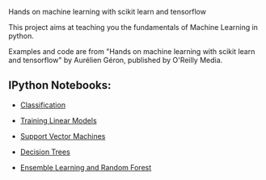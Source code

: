 Hands on machine learning with scikit learn and tensorflow

This project aims at teaching you the fundamentals of Machine Learning in python.

Examples and code are from "Hands on machine learning with scikit learn and tensorflow" by Aurélien Géron, published by O'Reilly Media.

## IPython Notebooks:

- [Classification](https://nbviewer.jupyter.org/github/vorsatti/Hands-on-machine-learning-with-scikit-learn-and-tensorflow/blob/master/Classification.ipynb)

- [Training Linear Models](https://nbviewer.jupyter.org/github/vorsatti/Hands-on-machine-learning-with-scikit-learn-and-tensorflow/blob/master/Training%20Linear%20Models.ipynb)

- [Support Vector Machines](https://nbviewer.jupyter.org/github/vorsatti/Hands-on-machine-learning-with-scikit-learn-and-tensorflow/blob/master/Support%20Vector%20Machines.ipynb)

- [Decision Trees](https://nbviewer.jupyter.org/github/vorsatti/Hands-on-machine-learning-with-scikit-learn-and-tensorflow/blob/master/Decision%20Trees.ipynb)

- [Ensemble Learning and Random Forest](https://nbviewer.jupyter.org/github/vorsatti/Hands-on-machine-learning-with-scikit-learn-and-tensorflow/blob/master/Ensemble%20Learning%20and%20Random%20Forest.ipynb)